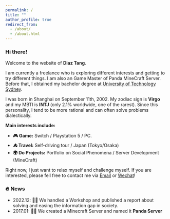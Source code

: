 ```yaml
---
permalink: /
title: ""
author_profile: true
redirect_from: 
  - /about/
  - /about.html
---
```


### Hi there!
Welcome to the website of **Diaz Tang**.

I am currently a freelance who is exploring different interests and getting to try different things. I am also an Game Master of Panda MineCraft Server. Before that, I obtained my bachelor degree at [University of Technology Sydney](https://www.uts.edu.au).

I was born in Shanghai on September 11th, 2002. My zodiac sign is **Virgo** and my MBTI is **INTJ** (only 2.1% worldwide, one of the rarest). Since this personality, I tend to be more rational and can often solve problems dialectically.

**Main interests include:**<br>
- **🎮 Game:** Switch / Playstation 5 / PC.<br>
- **⛺️ Travel:** Self-driving tour / Japan (Tokyo/Osaka)<br>
- **🌍 Do Projects:** Portfolio on Social Phenomena / Server Development (MineCraft)<br>

Right now, I just want to relax myself and challenge myself. If you are interested, please fell free to contact me via [Email](mailto:diaztang@mcfans.cn) or [Wechat](../images/wechat.jpg)!

### 🔥 News
- 2022.12: 🎉🎉 We handled a Workshop and published a report about solving and easing the information gap in society.
- 2017.01: 🎉🎉 We created a Minecraft Server and named it **Panda Server**
